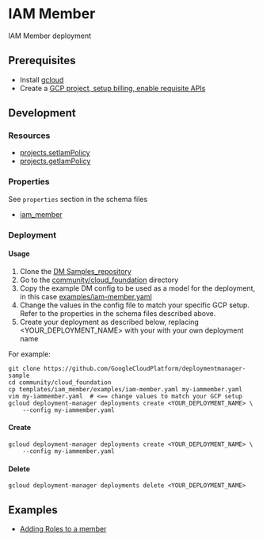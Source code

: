 # IAM Member

IAM Member deployment

## Prerequisites

- Install [gcloud](https://cloud.google.com/sdk)
- Create a [GCP project, setup billing, enable requisite APIs](../project/README.md)

## Development

### Resources

- [projects.setIamPolicy](https://cloud.google.com/resource-manager/reference/rest/v1/projects/setIamPolicy)
- [projects.getIamPolicy](https://cloud.google.com/resource-manager/reference/rest/v1/projects/getIamPolicy)


### Properties

See `properties` section in the schema files

-  [iam_member](iam_member.py.schema)


### Deployment

#### Usage

1. Clone the [DM Samples_repository](https://github.com/GoogleCloudPlatform/deploymentmanager-sample)
2. Go to the [community/cloud_foundation](community/cloud_foundation) directory
3. Copy the example DM config to be used as a model for the deployment, in this case [examples/iam-member.yaml](examples/iam-member.yaml)
4. Change the values in the config file to match your specific GCP setup.
   Refer to the properties in the schema files described above.
5. Create your deployment as described below, replacing <YOUR_DEPLOYMENT_NAME>
   with your with your own deployment name


For example:

```
git clone https://github.com/GoogleCloudPlatform/deploymentmanager-sample
cd community/cloud_foundation
cp templates/iam_member/examples/iam-member.yaml my-iammember.yaml
vim my-iammember.yaml  # <== change values to match your GCP setup
gcloud deployment-manager deployments create <YOUR_DEPLOYMENT_NAME> \
    --config my-iammember.yaml
```

#### Create

```
gcloud deployment-manager deployments create <YOUR_DEPLOYMENT_NAME> \
    --config my-iammember.yaml
```


#### Delete

```
gcloud deployment-manager deployments delete <YOUR_DEPLOYMENT_NAME>
```


## Examples

- [Adding Roles to a member](examples/iam-member.yaml)
